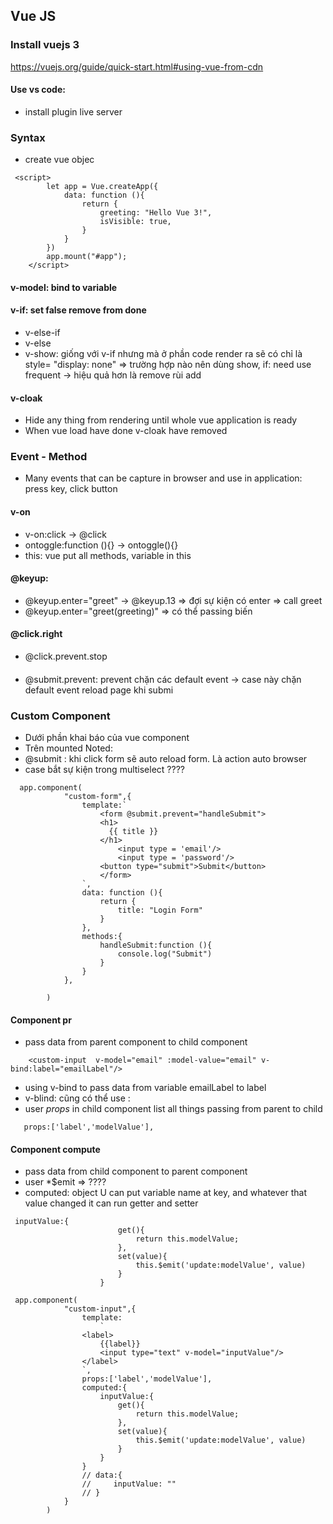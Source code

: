 ## Vue JS
### Install vuejs 3
https://vuejs.org/guide/quick-start.html#using-vue-from-cdn
#### Use vs code: 
- install plugin live server
### Syntax
- create vue objec
```
 <script>
        let app = Vue.createApp({
            data: function (){
                return {
                    greeting: "Hello Vue 3!",
                    isVisible: true,
                }
            }
        })
        app.mount("#app");
    </script>
```
#### v-model: bind to variable
#### v-if: set false remove from done
- v-else-if
- v-else
- v-show: giống với v-if nhưng mà ở phần code render ra sẽ có chỉ là style= "display: none"
=> trường hợp nào nên dùng show, if: need use frequent -> hiệu quả hơn là remove rùi add
#### v-cloak
- Hide any thing from rendering until whole vue application is ready
- When vue load have done v-cloak have removed
### Event - Method
- Many events that can be capture in browser and use in application: press key, click button 
#### v-on
- v-on:click -> @click 
- ontoggle:function (){} -> ontoggle(){}
- this: vue put all methods, variable in this
#### @keyup:
- @keyup.enter="greet" -> @keyup.13 => đợi sự kiện có enter => call greet
- @keyup.enter="greet(greeting)" => có thể passing biến
#### @click.right
- @click.prevent.stop
####
- @submit.prevent: prevent chặn các default event -> case này chặn default event reload page khi submi
### Custom Component 
- Dưới phần khai báo của vue component 
- Trên mounted
Noted: 
- @submit : khi click form sẽ auto reload form. Là action auto browser
- case bắt sự kiện trong multiselect ????
```
  app.component(
            "custom-form",{
                template:`
                    <form @submit.prevent="handleSubmit">
                    <h1>
                      {{ title }}
                    </h1>
                        <input type = 'email'/>
                        <input type = 'password'/>
                    <button type="submit">Submit</button>
                    </form>
                `,
                data: function (){
                    return {
                        title: "Login Form"
                    }
                },
                methods:{
                    handleSubmit:function (){
                        console.log("Submit")
                    }
                }
            },

        )
```

#### Component pr
- pass data from parent component to child component
```
    <custom-input  v-model="email" :model-value="email" v-bind:label="emailLabel"/>
```
- using v-bind to pass data from variable emailLabel to label
- v-blind: cũng có thể use :
- user *props* in child component list all things passing from parent to child
```
   props:['label','modelValue'],
```
#### Component compute
- pass data from child component to parent component
- user *$emit => ????
- computed: object U can put variable name at key, and whatever that value changed it can run getter and setter
```
 inputValue:{
                        get(){
                            return this.modelValue;
                        },
                        set(value){
                            this.$emit('update:modelValue', value)
                        }
                    }
```
```
 app.component(
            "custom-input",{
                template:
                    `
                <label>
                    {{label}}
                    <input type="text" v-model="inputValue"/>
                </label>
                `,
                props:['label','modelValue'],
                computed:{
                    inputValue:{
                        get(){
                            return this.modelValue;
                        },
                        set(value){
                            this.$emit('update:modelValue', value)
                        }
                    }
                }
                // data:{
                //     inputValue: ""
                // }
            }
        )
```



